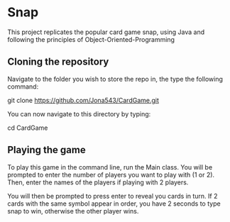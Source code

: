 # Snap

This project replicates the popular card game snap, using Java and following the principles of Object-Oriented-Programming

## Cloning the repository

Navigate to the folder you wish to store the repo in, the type the following command:

git clone https://github.com/Jona543/CardGame.git

You can now navigate to this directory by typing:

cd CardGame

## Playing the game

To play this game in the command line, run the Main class. You will be prompted to enter the number of players you want to play with (1 or 2). Then, enter the names of the players if playing with 2 players.

You will then be prompted to press enter to reveal you cards in turn. If 2 cards with the same symbol appear in order, you have 2 seconds to type snap to win, otherwise the other player wins.